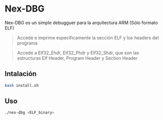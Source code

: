 # Nex-DBG
Nex-DBG es un simple debugguer para la arquitectura ARM (Sólo formato ELF)

> Accede e imprime específicamente la sección ELF y los headers del programa

> Accede a Elf32_Ehdr, Elf32_Phdr y Elf32_Shdr, que son las estructuras Elf Header, Program Header y Section Header

## Intalación

```bash
bash install.sh
```

## Uso

```bash
./nex-dbg <ELF_binary>
```

